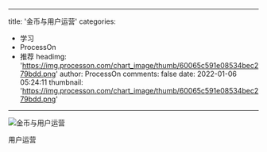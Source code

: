 
---
title: '金币与用户运营'
categories: 
 - 学习
 - ProcessOn
 - 推荐
headimg: 'https://img.processon.com/chart_image/thumb/60065c591e08534bec279bdd.png'
author: ProcessOn
comments: false
date: 2022-01-06 05:24:11
thumbnail: 'https://img.processon.com/chart_image/thumb/60065c591e08534bec279bdd.png'
---

<div>   
<img class="thumb" alt="金币与用户运营" src="https://img.processon.com/chart_image/thumb/60065c591e08534bec279bdd.png" referrerpolicy="no-referrer">
<p>用户运营
</p>  
</div>
            